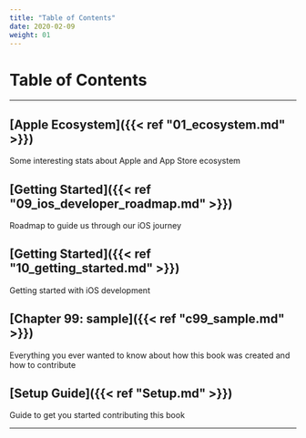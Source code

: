 ```yaml
---
title: "Table of Contents"
date: 2020-02-09
weight: 01
---
```


# Table of Contents
---

## [Apple Ecosystem]({{< ref "01_ecosystem.md" >}})
Some interesting stats about Apple and App Store ecosystem

## [Getting Started]({{< ref "09_ios_developer_roadmap.md" >}})
Roadmap to guide us through our iOS journey

## [Getting Started]({{< ref "10_getting_started.md" >}})
Getting started with iOS development

## [Chapter 99: sample]({{< ref "c99_sample.md" >}})
Everything you ever wanted to know about how this book was created and how to contribute

## [Setup Guide]({{< ref "Setup.md" >}})
Guide to get you started contributing this book 

---